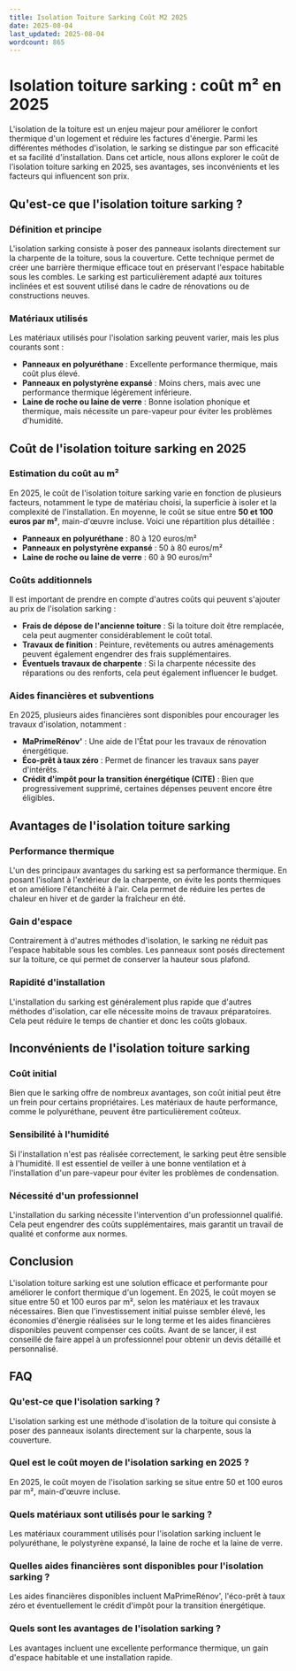 ```yaml
---
title: Isolation Toiture Sarking Coût M2 2025
date: 2025-08-04
last_updated: 2025-08-04
wordcount: 865
---
```


# Isolation toiture sarking : coût m² en 2025

L'isolation de la toiture est un enjeu majeur pour améliorer le confort thermique d'un logement et réduire les factures d'énergie. Parmi les différentes méthodes d'isolation, le sarking se distingue par son efficacité et sa facilité d'installation. Dans cet article, nous allons explorer le coût de l'isolation toiture sarking en 2025, ses avantages, ses inconvénients et les facteurs qui influencent son prix.

## Qu'est-ce que l'isolation toiture sarking ?

### Définition et principe

L'isolation sarking consiste à poser des panneaux isolants directement sur la charpente de la toiture, sous la couverture. Cette technique permet de créer une barrière thermique efficace tout en préservant l'espace habitable sous les combles. Le sarking est particulièrement adapté aux toitures inclinées et est souvent utilisé dans le cadre de rénovations ou de constructions neuves.

### Matériaux utilisés

Les matériaux utilisés pour l'isolation sarking peuvent varier, mais les plus courants sont :

- **Panneaux en polyuréthane** : Excellente performance thermique, mais coût plus élevé.
- **Panneaux en polystyrène expansé** : Moins chers, mais avec une performance thermique légèrement inférieure.
- **Laine de roche ou laine de verre** : Bonne isolation phonique et thermique, mais nécessite un pare-vapeur pour éviter les problèmes d'humidité.

## Coût de l'isolation toiture sarking en 2025

### Estimation du coût au m²

En 2025, le coût de l'isolation toiture sarking varie en fonction de plusieurs facteurs, notamment le type de matériau choisi, la superficie à isoler et la complexité de l'installation. En moyenne, le coût se situe entre **50 et 100 euros par m²**, main-d'œuvre incluse. Voici une répartition plus détaillée :

- **Panneaux en polyuréthane** : 80 à 120 euros/m²
- **Panneaux en polystyrène expansé** : 50 à 80 euros/m²
- **Laine de roche ou laine de verre** : 60 à 90 euros/m²

### Coûts additionnels

Il est important de prendre en compte d'autres coûts qui peuvent s'ajouter au prix de l'isolation sarking :

- **Frais de dépose de l'ancienne toiture** : Si la toiture doit être remplacée, cela peut augmenter considérablement le coût total.
- **Travaux de finition** : Peinture, revêtements ou autres aménagements peuvent également engendrer des frais supplémentaires.
- **Éventuels travaux de charpente** : Si la charpente nécessite des réparations ou des renforts, cela peut également influencer le budget.

### Aides financières et subventions

En 2025, plusieurs aides financières sont disponibles pour encourager les travaux d'isolation, notamment :

- **MaPrimeRénov'** : Une aide de l'État pour les travaux de rénovation énergétique.
- **Éco-prêt à taux zéro** : Permet de financer les travaux sans payer d'intérêts.
- **Crédit d'impôt pour la transition énergétique (CITE)** : Bien que progressivement supprimé, certaines dépenses peuvent encore être éligibles.

## Avantages de l'isolation toiture sarking

### Performance thermique

L'un des principaux avantages du sarking est sa performance thermique. En posant l'isolant à l'extérieur de la charpente, on évite les ponts thermiques et on améliore l'étanchéité à l'air. Cela permet de réduire les pertes de chaleur en hiver et de garder la fraîcheur en été.

### Gain d'espace

Contrairement à d'autres méthodes d'isolation, le sarking ne réduit pas l'espace habitable sous les combles. Les panneaux sont posés directement sur la toiture, ce qui permet de conserver la hauteur sous plafond.

### Rapidité d'installation

L'installation du sarking est généralement plus rapide que d'autres méthodes d'isolation, car elle nécessite moins de travaux préparatoires. Cela peut réduire le temps de chantier et donc les coûts globaux.

## Inconvénients de l'isolation toiture sarking

### Coût initial

Bien que le sarking offre de nombreux avantages, son coût initial peut être un frein pour certains propriétaires. Les matériaux de haute performance, comme le polyuréthane, peuvent être particulièrement coûteux.

### Sensibilité à l'humidité

Si l'installation n'est pas réalisée correctement, le sarking peut être sensible à l'humidité. Il est essentiel de veiller à une bonne ventilation et à l'installation d'un pare-vapeur pour éviter les problèmes de condensation.

### Nécessité d'un professionnel

L'installation du sarking nécessite l'intervention d'un professionnel qualifié. Cela peut engendrer des coûts supplémentaires, mais garantit un travail de qualité et conforme aux normes.

## Conclusion

L'isolation toiture sarking est une solution efficace et performante pour améliorer le confort thermique d'un logement. En 2025, le coût moyen se situe entre 50 et 100 euros par m², selon les matériaux et les travaux nécessaires. Bien que l'investissement initial puisse sembler élevé, les économies d'énergie réalisées sur le long terme et les aides financières disponibles peuvent compenser ces coûts. Avant de se lancer, il est conseillé de faire appel à un professionnel pour obtenir un devis détaillé et personnalisé.

## FAQ

### Qu'est-ce que l'isolation sarking ?

L'isolation sarking est une méthode d'isolation de la toiture qui consiste à poser des panneaux isolants directement sur la charpente, sous la couverture.

### Quel est le coût moyen de l'isolation sarking en 2025 ?

En 2025, le coût moyen de l'isolation sarking se situe entre 50 et 100 euros par m², main-d'œuvre incluse.

### Quels matériaux sont utilisés pour le sarking ?

Les matériaux couramment utilisés pour l'isolation sarking incluent le polyuréthane, le polystyrène expansé, la laine de roche et la laine de verre.

### Quelles aides financières sont disponibles pour l'isolation sarking ?

Les aides financières disponibles incluent MaPrimeRénov', l'éco-prêt à taux zéro et éventuellement le crédit d'impôt pour la transition énergétique.

### Quels sont les avantages de l'isolation sarking ?

Les avantages incluent une excellente performance thermique, un gain d'espace habitable et une installation rapide.